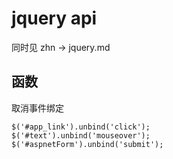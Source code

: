 # jquery api
同时见 zhn -> jquery.md
## 函数
取消事件绑定

	$('#app_link').unbind('click');
	$('#text').unbind('mouseover');
	$('#aspnetForm').unbind('submit');